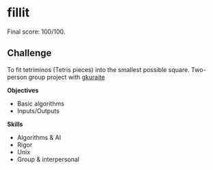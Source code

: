 # fillit

Final score: 100/100.

## Challenge

To fit tetriminos (Tetris pieces) into the smallest possible square.
Two-person group project with [gkuraite](https://github.com/gkuraite)


**Objectives**
* Basic algorithms 
* Inputs/Outputs 


**Skills**
* Algorithms & AI 
* Rigor 
* Unix 
* Group & interpersonal 
